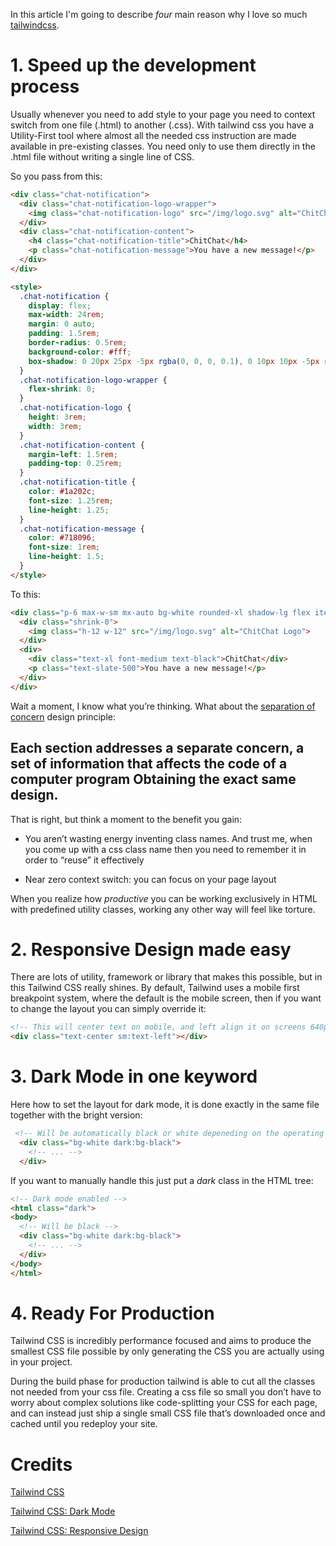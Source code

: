 In this article I'm going to describe *four* main reason why I love so much
[tailwindcss](https://tailwindcss.com).


# 1. Speed up the development process

Usually whenever you need to add style to your page you need to context 
switch from one file (.html) to another (.css). 
With tailwind css you have a Utility-First tool where almost all the needed css
instruction are made available in pre-existing classes. 
You need only to use them directly in the .html file without writing a single line of CSS.

So you pass from this:

```html  
<div class="chat-notification">
  <div class="chat-notification-logo-wrapper">
    <img class="chat-notification-logo" src="/img/logo.svg" alt="ChitChat Logo">
  </div>
  <div class="chat-notification-content">
    <h4 class="chat-notification-title">ChitChat</h4>
    <p class="chat-notification-message">You have a new message!</p>
  </div>
</div>

<style>
  .chat-notification {
    display: flex;
    max-width: 24rem;
    margin: 0 auto;
    padding: 1.5rem;
    border-radius: 0.5rem;
    background-color: #fff;
    box-shadow: 0 20px 25px -5px rgba(0, 0, 0, 0.1), 0 10px 10px -5px rgba(0, 0, 0, 0.04);
  }
  .chat-notification-logo-wrapper {
    flex-shrink: 0;
  }
  .chat-notification-logo {
    height: 3rem;
    width: 3rem;
  }
  .chat-notification-content {
    margin-left: 1.5rem;
    padding-top: 0.25rem;
  }
  .chat-notification-title {
    color: #1a202c;
    font-size: 1.25rem;
    line-height: 1.25;
  }
  .chat-notification-message {
    color: #718096;
    font-size: 1rem;
    line-height: 1.5;
  }
</style>
```  

To this:

```html
<div class="p-6 max-w-sm mx-auto bg-white rounded-xl shadow-lg flex items-center space-x-4">
  <div class="shrink-0">
    <img class="h-12 w-12" src="/img/logo.svg" alt="ChitChat Logo">
  </div>
  <div>
    <div class="text-xl font-medium text-black">ChitChat</div>
    <p class="text-slate-500">You have a new message!</p>
  </div>
</div>
```  

Wait a moment, I know what you’re thinking. What about the [separation of concern](https://en.wikipedia.org/wiki/Separation_of_concerns) design principle:


## Each section addresses a separate concern, a set of information that affects the code of a computer program Obtaining the exact same design.
That is right, but think a moment to the benefit you gain:


* You aren’t wasting energy inventing class names. And trust me, when you come up with a css class name then you need to remember it in order to “reuse” it effectively

* Near zero context switch: you can focus on your page layout

When you realize how _productive_ you can be working exclusively in HTML with predefined utility classes, working any other way will feel like torture.

# 2. Responsive Design made easy

There are lots of utility, framework or library that makes this possible, but in this Tailwind CSS really shines. By default, Tailwind uses a mobile first breakpoint system, where the default is the mobile screen, then 
if you want to change the layout you can simply override it:


```html
<!-- This will center text on mobile, and left align it on screens 640px and wider -->
<div class="text-center sm:text-left"></div>

```

# 3. Dark Mode in one keyword

Here how to set the layout for dark mode, it is done exactly in the same file together with the bright version:

```html
 <!-- Will be automatically black or white depeneding on the operating system preference -->
  <div class="bg-white dark:bg-black">
    <!-- ... -->
  </div>

```

If you want to manually handle this just put a *dark* class  in the HTML tree:

```html
<!-- Dark mode enabled -->
<html class="dark">
<body>
  <!-- Will be black -->
  <div class="bg-white dark:bg-black">
    <!-- ... -->
  </div>
</body>
</html>

```
# 4. Ready For Production

Tailwind CSS is incredibly performance focused and aims to produce the smallest CSS file possible by only generating the CSS you are actually using in your project.

During the build phase for production tailwind is able to cut all the classes not needed from your css file. Creating a css file so small you don’t have to worry about complex solutions like code-splitting your CSS for each page, and can instead just ship a single small CSS file that’s downloaded once and cached until you redeploy your site.



# Credits

[Tailwind CSS](https://tailwindcss.com)

[Tailwind CSS: Dark Mode](https://tailwindcss.com/docs/dark-mode)

[Tailwind CSS: Responsive Design](https://tailwindcss.com/docs/responsive-design)
